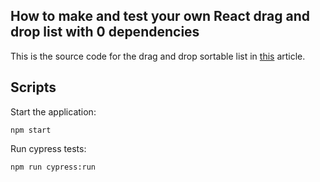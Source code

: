 ## How to make and test your own React drag and drop list with 0 dependencies
This is the source code for the drag and drop sortable list in [this](https://medium.com/@siffogh3/how-to-make-and-test-your-own-react-drag-and-drop-list-with-0-dependencies-6fb461603780) article.


## Scripts

Start the application:
```
npm start
```

Run cypress tests:
```
npm run cypress:run
```
